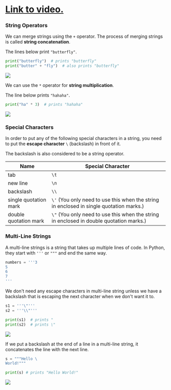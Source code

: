 # [Link to video.](https://www.youtube.com/watch?v=X4QFQ-4H_mA&list=PLVD25niNi0Bkuz5cUyBsw_oCgwrKdzgDa)

### String Operators

We can merge strings using the `+` operator.  The process of merging strings is called **string concatenation**.

The lines below print `"butterfly"`.

```python
print("butterfly")  # prints "butterfly"
print("butter" + "fly")  # also prints "butterfly"
```

![](https://raw.githubusercontent.com/MissStrong/ICS3U/main/Images/1.1.2A.png)

We can use the `*` operator for **string multiplication**.

The line below prints `"hahaha"`.

```python
print("ha" * 3)  # prints "hahaha"
```

![](https://raw.githubusercontent.com/MissStrong/ICS3U/main/Images/1.1.2B.png)

### Special Characters

In order to put any of the following special characters in a string, you need to put the **escape character** ``\`` (backslash) in front of it. 

The backslash is also considered to be a string operator. 

| Name | Special Character |
| --- | --- |
| tab | `\t` |
| new line | `\n`|
| backslash | `\\` |
| single quotation mark | `\'` (You only need to use this when the string in enclosed in single quotation marks.) |
| double quotation mark | `\"` (You only need to use this when the string in enclosed in double quotation marks.) |

### Multi-Line Strings

A multi-line strings is a string that takes up multiple lines of code. In Python, they start with `'''` or `"""` and end the same way.

```python
numbers = '''3
5
6
7
'''  
```

We don't need any escape characters in multi-line string unless we have a backslash that is escaping the next character when we don't want it to.

```python
s1 = '''\"'''
s2 = '''\\"'''

print(s1)  # prints "
print(s2)  # prints \"
```

![](https://raw.githubusercontent.com/MissStrong/ICS3U/main/Images/1.1.2C.png)

If we put a backslash at the end of a line in a multi-line string, it concatenates the line with the next line.

```python
s = """Hello \
World!"""

print(s) # prints "Hello World!"
```

![](https://raw.githubusercontent.com/MissStrong/ICS3U/main/Images/1.1.2D.png)
